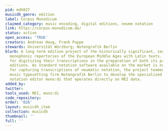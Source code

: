 ```yaml
---
pid: mdh027
musicdh_genre: edition
label: Corpus Monodicum
claimed_category: music encoding, digital editions, neume notation
link: https://corpus-monodicum.de/
status: active
open_access: 'TRUE'
creators: Andreas Haug, Frank Puppe
stewards: Universität Würzburg; Notengrafik Berlin
blurb: A long term edition project of the historically significant, sacred and secular
  monophonic repertories of the European Middle Ages with Latin texts. It chose MEI
  for digitizing their transcriptions in the preparation of both its print and digital
  editions. As standard notation software available on the market is not well suited
  for capturing transcriptions of neumatic notation, the project teamed up with the
  music typesetting firm Notengrafik Berlin to develop the specialized browser-based
  notation editor mono:di that operates directly on MEI data.
added_by: 
twitter: 
tools_used: MEI, mono:di
code_repository: 
order: '026'
layout: musicdh_item
collection: musicdh
thumbnail: ''
full: ''
---
```

